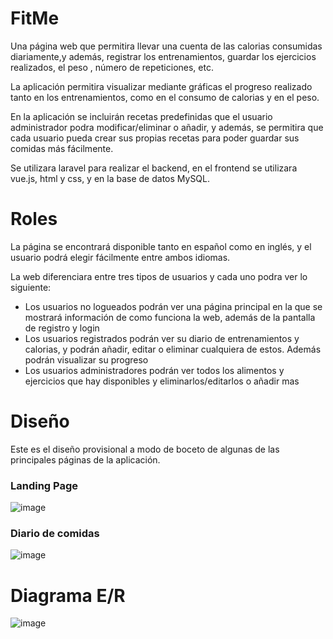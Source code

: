 # FitMe

Una página web que permitira llevar una cuenta de las calorias consumidas diariamente,y además, registrar los entrenamientos, guardar los ejercicios realizados, el peso , número de repeticiones, etc.

La aplicación permitira visualizar mediante gráficas el progreso realizado tanto en los entrenamientos, como en el consumo de calorias y en el peso.

En la aplicación se incluirán recetas predefinidas que el usuario administrador podra modificar/eliminar o añadir, y además, se permitira que cada usuario pueda crear sus propias recetas para poder guardar sus comidas más fácilmente.

Se utilizara laravel para realizar el backend, en el frontend se utilizara vue.js, html y css, y en la base de datos MySQL.

<h1>Roles</h1>

La página se encontrará disponible tanto en español como en inglés, y el usuario podrá elegir fácilmente entre ambos idiomas.

La web diferenciara entre tres tipos de usuarios y cada uno podra ver lo siguiente:
<ul>

<li>Los usuarios no logueados podrán ver una página principal en la que se mostrará información de como funciona la web, además de la pantalla de registro y login</li>
	
<li>Los usuarios registrados podrán ver su diario de entrenamientos y calorias, y podrán añadir, editar o eliminar cualquiera de estos. Además podrán visualizar su      progreso</li>

<li>Los usuarios administradores podrán ver todos los alimentos y ejercicios que hay disponibles y eliminarlos/editarlos o añadir mas</li></ul>

<h1>Diseño</h1>

Este es el diseño provisional a modo de boceto de algunas de las principales páginas de la aplicación.

<h3>Landing Page</h3>

![image](https://user-images.githubusercontent.com/71279176/160838067-9e4c07e7-1713-4399-8267-93164ef99d5a.png)

<h3>Diario de comidas</h3>

![image](https://user-images.githubusercontent.com/71279176/160838191-bd4807dd-9d18-4476-b8bb-04591df21d75.png)

<h1>Diagrama E/R</h1>

![image](https://user-images.githubusercontent.com/71279176/160837432-c471aa9a-5365-4a7c-82bc-facee322265d.png)
